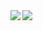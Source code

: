 <a href="https://github.com/Okina-kina/github-readme-stats">
  <img align="left" src="https://github-readme-stats.vercel.app/api?username=okina-kina&show_icons=true&theme=cobalt&count_private=true" />
</a>
<a href="https://github.com/Okina-kina/github-readme-stats">
  <img align="left" src="https://github-readme-stats.vercel.app/api/top-langs/?username=okina-kina&theme=cobalt" />
</a>

